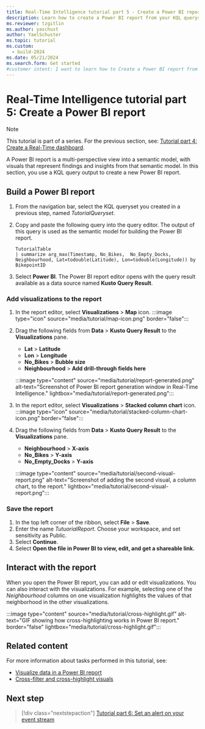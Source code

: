 ```yaml
---
title: Real-Time Intelligence tutorial part 5 - Create a Power BI report
description: Learn how to create a Power BI report from your KQL queryset Real-Time Intelligence.
ms.reviewer: tzgitlin
ms.author: yaschust
author: YaelSchuster
ms.topic: tutorial
ms.custom:
  - build-2024
ms.date: 05/21/2024
ms.search.form: Get started
#customer intent: I want to learn how to Create a Power BI report from your KQL queryset
---
```

# Real-Time Intelligence tutorial part 5: Create a Power BI report

> [!NOTE]
> This tutorial is part of a series. For the previous section, see: [Tutorial part 4: Create a Real-Time dashboard](tutorial-4-create-dashboard.md).

A Power BI report is a multi-perspective view into a semantic model, with visuals that represent findings and insights from that semantic model. In this section, you use a KQL query output to create a new Power BI report.

## Build a Power BI report

1. From the navigation bar, select the KQL queryset you created in a previous step, named *TutorialQueryset*.
1. Copy and paste the following query into the query editor. The output of this query is used as the semantic model for building the Power BI report. 

    ```kusto
    TutorialTable
    | summarize arg_max(Timestamp, No_Bikes,  No_Empty_Docks, Neighbourhood, Lat=todouble(Latitude), Lon=todouble(Longitude)) by BikepointID
    ```

1. Select **Power BI**. The Power BI report editor opens with the query result available as a data source named **Kusto Query Result**.

### Add visualizations to the report

1. In the report editor, select **Visualizations** > **Map** icon.
     :::image type="icon" source="media/tutorial/map-icon.png" border="false":::
1. Drag the following fields from **Data** > **Kusto Query Result** to the **Visualizations** pane.
    * **Lat** > **Latitude**
    * **Lon** > **Longitude**
    * **No_Bikes** > **Bubble size**
    * **Neighbourhood** > **Add drill-through fields here**

    :::image type="content" source="media/tutorial/report-generated.png" alt-text="Screenshot of Power BI report generation window in Real-Time Intelligence." lightbox="media/tutorial/report-generated.png":::

1. In the report editor, select **Visualizations** > **Stacked column chart** icon.
    :::image type="icon" source="media/tutorial/stacked-column-chart-icon.png" border="false":::
1. Drag the following fields from **Data** > **Kusto Query Result** to the **Visualizations** pane.
    * **Neighbourhood** > **X-axis**
    * **No_Bikes** > **Y-axis**
    * **No_Empty_Docks** > **Y-axis**

    :::image type="content" source="media/tutorial/second-visual-report.png" alt-text="Screenshot of adding the second visual, a column chart, to the report." lightbox="media/tutorial/second-visual-report.png":::

### Save the report

1. In the top left corner of the ribbon, select **File** > **Save**.
1. Enter the name *TutuorialReport*. Choose your workspace, and set sensitivity as Public.
1. Select **Continue**.
1. Select **Open the file in Power BI to view, edit, and get a shareable link.**

## Interact with the report

When you open the Power BI report, you can add or edit visualizations. You can also interact with the visualizations. For example, selecting one of the *Neighbourhood* columns on one visualization highlights the values of that neighborhood in the other visualizations.

:::image type="content" source="media/tutorial/cross-highlight.gif" alt-text="GIF showing how cross-highlighting works in Power BI report." border="false"  lightbox="media/tutorial/cross-highlight.gif":::

## Related content

For more information about tasks performed in this tutorial, see:

* [Visualize data in a Power BI report](create-powerbi-report.md)
* [Cross-filter and cross-highlight visuals](/power-bi/create-reports/power-bi-reports-filters-and-highlighting#cross-filter-and-cross-highlight-visuals)

## Next step

> [!div class="nextstepaction"]
> [Tutorial part 6: Set an alert on your event stream](tutorial-6-set-alert.md)
